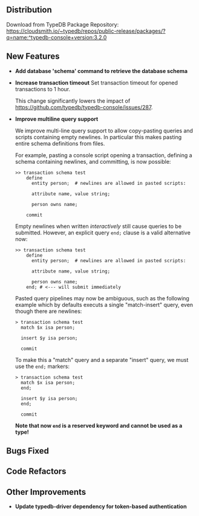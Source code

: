## Distribution

Download from TypeDB Package Repository: https://cloudsmith.io/~typedb/repos/public-release/packages/?q=name:^typedb-console+version:3.2.0


## New Features
- **Add database 'schema' command to retrieve the database schema**


- **Increase transaction timeout**
  Set transaction timeout for opened transactions to 1 hour.
  
  This change significantly lowers the impact of https://github.com/typedb/typedb-console/issues/287.
  
  
- **Improve multiline query support**
  
  We improve multi-line query support to allow copy-pasting queries and scripts containing empty newlines. In particular this makes pasting entire schema definitions from files. 
  
  For example, pasting a console script opening a transaction, defining a schema containing newlines, and committing, is now possible:
  ```
  >> transaction schema test
      define 
        entity person;  # newlines are allowed in pasted scripts:
       
        attribute name, value string;
      
        person owns name; 
   
      commit
  ```
  
  Empty newlines when written _interactively_ still cause queries to be submitted. However, an explicit query `end;` clause is a valid alternative now:
  
  ```
  >> transaction schema test
      define 
        entity person;  # newlines are allowed in pasted scripts:
       
        attribute name, value string;
      
        person owns name; 
      end; # <--- will submit immediately
  ```
  
  Pasted query pipelines may now be ambiguous, such as the following example which by defaults executs a single "match-insert" query, even though there are newlines:
  ```
  > transaction schema test
    match $x isa person;
  
    insert $y isa person;
  
    commit
  ```
  
  To make this a "match" query and a separate "insert" query, we must use the `end;` markers:
  ```
  > transaction schema test
    match $x isa person;
    end;
  
    insert $y isa person;
    end;
  
    commit
  ```
  
  **Note that now `end` is a reserved keyword and cannot be used as a type!**
  
  

## Bugs Fixed


## Code Refactors


## Other Improvements

- **Update typedb-driver dependency for token-based authentication**
  
  
    
